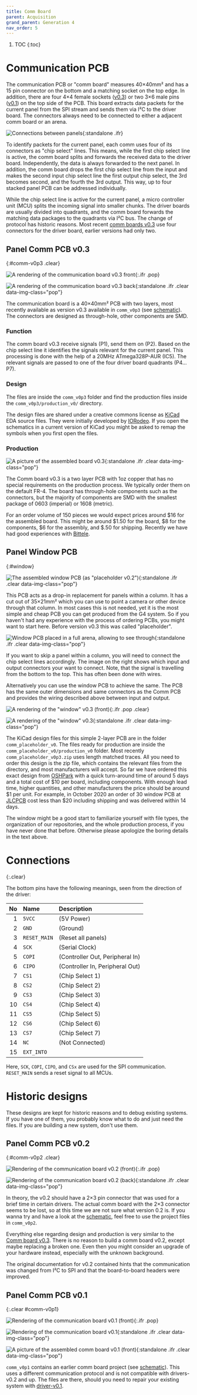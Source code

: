 ```yaml
---
title: Comm Board
parent: Acquisition
grand_parent: Generation 4
nav_order: 5
---
```


1. TOC
{:toc}

# Communication PCB

The communication PCB or "comm board" measures 40×40mm² and has a 15 pin connector on the bottom and a matching socket on the top edge. In addition, there are four 4×4 female sockets ([v0.3](#comm-v0p3)) or two 3×6 male pins ([v0.1](#comm-v0p1)) on the top side of the PCB. This board extracts data packets for the current panel from the SPI stream and sends them via I²C to the driver board. The connectors always need to be connected to either a adjacent comm board or an arena.

![Connections between panels](assets/comm_connections.jpg){:standalone .ifr}

To identify packets for the current panel, each comm uses four of its connectors as "chip select" lines. This means, while the first chip select line is active, the comm board splits and forwards the received data to the driver board. Independently, the data is always forwarded to the next panel. In addition, the comm board drops the first chip select line from the input and makes the second input chip select line the first output chip select, the 3rd becomes second, and the fourth the 3rd output. This way, up to four stacked panel PCB can be addressed individually.

While the chip select line is active for the current panel, a micro controller unit (MCU) splits the incoming signal into smaller chunks. The driver boards are usually divided into quadrants, and the comm board forwards the matching data packages to the quadrants via I²C bus. The change of protocol has historic reasons. Most recent [comm boards v0.3](#comm-v0p3) use four connectors for the driver board, earlier versions had only two.

## Panel Comm PCB v0.3
{:#comm-v0p3 .clear}

![A rendering of the communication board v0.3 front](assets/comm_v0p3_front.png){:.ifr .pop}

![A rendering of the communication board v0.3 back](assets/comm_v0p3_back.png){:standalone .ifr .clear data-img-class="pop"}

The communication board is a 40×40mm² PCB with two layers, most recently available as version v0.3 available in `comm_v0p3` (see [schematic](assets/comm_v0p3_schematic.pdf)). The connectors are designed as through-hole, other components are SMD.

### Function

The comm board v0.3 receive signals (P1), send them on (P2). Based on the chip select line it identifies the signals relevant for the current panel. This processing is done with the help of a 20MHz ATmega328P-AUR (IC5). The relevant signals are passed to one of the four driver board quadrants (P4…P7).

### Design

The files are inside the `comm_v0p3` folder and find the production files inside the `comm_v0p3/production_v0/` directory.

The design files are shared under a creative commons license as [KiCad](https://kicad-pcb.org/) EDA source files. They were initially developed by [IORodeo](https://iorodeo.com). If you open the schematics in a current version of KiCad you might be asked to remap the symbols when you first open the files.

### Production

![A picture of the assembled board v0.3](assets/comm_v0p3_front_photo.jpg){:standalone .ifr .clear data-img-class="pop"}

The Comm board v0.3 is a two layer PCB with 1oz copper that has no special requirements on the production process. We typically order them on the default FR-4. The board has through-hole components such as the connectors, but the majority of components are SMD with the smallest package of 0603 (imperial) or 1608 (metric).

For an order volume of 150 pieces we would expect prices around $16 for the assembled board. This might be around $1.50 for the board, $8 for the components, $6 for the assembly, and $.50 for shipping. Recently we have had good experiences with [Bittele](https://www.7pcb.com/).

## Panel Window PCB
{:#window}

![The assembled window PCB (as "placeholder v0.2")](assets/comm_placeholder_bottom_photo.jpg){:standalone .ifr .clear data-img-class="pop"}

This PCB acts as a drop-in replacement for panels within a column. It has a cut out of 35×21mm² which you can use to point a camera or other device through that column. In most cases this is not needed, yet it is the most simple and cheap PCB you can get produced from the G4 system. So if you haven't had any experience with the process of ordering PCBs, you might want to start here. Before version v0.3 this was called "placeholder".

![Window PCB placed in a full arena, allowing to see through](assets/comm_placeholder_arena_photo.jpg){:standalone .ifr .clear data-img-class="pop"}

If you want to skip a panel within a column, you will need to connect the chip select lines accordingly. The image on the right shows which input and output connectors your want to connect. Note, that the signal is travelling from the bottom to the top. This has often been done with wires.

Alternatively you can use the window PCB to achieve the same. The PCB has the same outer dimensions and same connectors as the Comm PCB and provides the wiring described above between input and output.

![A rendering of the "window" v0.3 (front)](assets/comm_placeholder_v0_front.png){:.ifr .pop .clear}

![A rendering of the "window" v0.3](assets/comm_placeholder_v0_back.png){:standalone .ifr .clear data-img-class="pop"}

The KiCad design files for this simple 2-layer PCB are in the folder `comm_placeholder_v0`. The files ready for production are inside the `comm_placeholder_v0/production_v0` folder. Most recently `comm_placeholder_v0p3.zip` uses length matched traces. All you need to order this design is the zip file, which contains the relevant files from the directory, and most manufacturers will accept. So far we have ordered this exact design from [OSHPark](https://oshpark.com/) with a quick turn-around time of around 5 days and a total cost of $10 per board, including components. With enough lead time, higher quantities, and other manufacturers the price should be around $1 per unit. For example, in October 2020 an order of 30 window PCB at [JLCPCB](https://jlcpcb.com/) cost less than $20 including shipping and was delivered within 14 days.

The window might be a good start to familiarize yourself with file types, the organization of our repositories, and the whole production process, if you have never done that before. Otherwise please apologize the boring details in the text above.

# Connections
{:.clear}

The bottom pins have the following meanings, seen from the direction of the driver:

| No | Name           | Description  |
| --:|:---------------|:-------------|
|  1 | `5VCC`         | (5V Power) |
|  2 | `GND`          | (Ground) |
|  3 | `RESET_MAIN`   | (Reset all panels) |
|  4 | `SCK`          | (Serial Clock) |
|  5 | `COPI`         | (Controller Out, Peripheral In) |
|  6 | `CIPO`         | (Controller In, Peripheral Out) |
|  7 | `CS1`          | (Chip Select 1) |
|  8 | `CS2`          | (Chip Select 2) |
|  9 | `CS3`          | (Chip Select 3) |
| 10 | `CS4`          | (Chip Select 4) |
| 11 | `CS5`          | (Chip Select 5) |
| 12 | `CS6`          | (Chip Select 6) |
| 13 | `CS7`          | (Chip Select 7) |
| 14 | `NC`           | (Not Connected) |
| 15 | `EXT_INTO`     |  |

Here, `SCK`, `COPI`, `CIPO`, and `CSx` are used for the SPI communication. `RESET_MAIN` sends a reset signal to all MCUs.

# Historic designs

These designs are kept for historic reasons and to debug existing systems. If you have one of them, you probably know what to do and just need the files. If you are building a new system, don't use them.

## Panel Comm PCB v0.2
{:#comm-v0p2 .clear}

![Rendering of the communication board v0.2 (front)](assets/comm_v0p2_front.png){:.ifr .pop}

![Rendering of the communication board v0.2 (back)](assets/comm_v0p2_back.png){:standalone .ifr .clear data-img-class="pop"}

In theory, the v0.2 should have a 2×3 pin connector that was used for a brief time in certain drivers. The actual comm board with the 2×3 connector seems to be lost, so at this time we are not sure what version 0.2 is. If you wanna try and have a look at the [schematic](assets/comm_v0p2_schematic.pdf), feel free to use the project files in `comm_v0p2`.

Everything else regarding design and production is very similar to the [Comm board v0.3](#comm-v0p3). There is no reason to build a comm board v0.2, except maybe replacing a broken one. Even then you might consider an upgrade of your hardware instead, especially with the unknown background.

The original documentation for v0.2 contained hints that the communication was changed from I²C to SPI and that the board-to-board headers were improved.

## Panel Comm PCB v0.1
{:.clear #comm-v0p1}

![Rendering of the communication board v0.1 (front)](assets/comm_v0p1_front.png){:.ifr .pop}

![Rendering of the communication board v0.1](assets/comm_v0p1_back.png){:standalone .ifr .clear data-img-class="pop"}

![A picture of the assembled comm board v0.1 (front)](assets/comm_v0p2_front_photo.jpg){:standalone .ifr .clear data-img-class="pop"}

`comm_v0p1` contains an earlier comm board project (see [schematic](assets/comm_v0p1_schematic.pdf)). This uses a different communication protocol and is not compatible with drivers-v0.2 and up. The files are there, should you need to repair your existing system with [driver-v0.1]({{site.baseurl}}/Generation%204/Panel/docs/driver.html#driver-v0p1).
